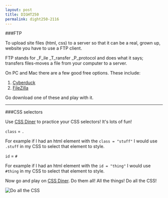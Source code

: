 ```yaml
---
layout: post
title: DIGHT250
permalink: dight250-2116
---
```


###FTP


To upload site files (html, css) to a server so that it can be a real, grown up, website you have to use a FTP client. 


FTP stands for _F_ile _T_ransfer _P_protocol and does what it says; transfers files-moves a file from your computer to a server.


On PC and Mac there are a few good free options. These include:


1. [Cyberduck](https://cyberduck.io/?l=en)
2. [FileZilla](https://filezilla-project.org/)


Go download one of these and play with it. 


---


###CSS selectors


Use [CSS Diner](https://flukeout.github.io/) to practice your CSS selectors! It's lots of fun!

`class` = `.`

For example if I had an html element with the `class = "stuff"` I would use `.stuff` in my CSS to select that element to style.

`id` = `#`

For example if I had an html element with the `id = "thing"` I would use `#thing` in my CSS to select that element to style.

Now go and play on [CSS Diner](https://flukeout.github.io/). Do them all! All the things! Do all the CSS!

![Do all the CSS]({{alexjp.com}}/assets/allcss.jpg)

